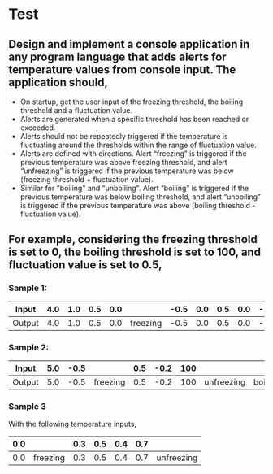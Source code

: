 # Test

## Design and implement a console application in any program language that adds alerts for temperature values from console input. The application should,

- On startup, get the user input of the freezing threshold, the boiling threshold and a fluctuation value.
- Alerts are generated when a specific threshold has been reached or exceeded.
- Alerts should not be repeatedly triggered if the temperature is fluctuating around the thresholds within the range of fluctuation value.
- Alerts are defined with directions. Alert “freezing” is triggered if the previous temperature was above freezing threshold, and alert “unfreezing” is triggered if the previous temperature was below (freezing threshold + fluctuation value).
- Similar for "boiling" and "unboiling". Alert “boiling” is triggered if the previous temperature was below boiling threshold, and alert “unboiling” is triggered if the previous temperature was above (boiling threshold - fluctuation value).

## For example, considering the freezing threshold is set to 0, the boiling threshold is set to 100, and fluctuation value is set to 0.5,

### Sample 1:

<!-- With the following temperature inputs

| 4.0 | 1.0 | 0.5 | 0.0 | -0.5 | 0.0 | 0.5 | 0.0 | -2.0 | 0.0 | 0.5 | 0.6 | 2.0 |
| --- | --- | --- | --- | ---- | --- | --- | --- | ---- | --- | --- | --- | --- |

The output will be

| 4.0 | 1.0 | 0.5 | 0.0 | freezing | -0.5 | 0.0 | 0.5 | 0.0 | -2.0 | 0.0 | 0.5 | 0.6 | unfreezing | 2.0 |
| --- | --- | --- | --- | -------- | ---- | --- | --- | --- | ---- | --- | --- | --- | ---------- | --- | -->

| Input  | 4.0 | 1.0 | 0.5 | 0.0 |          | -0.5 | 0.0 | 0.5 | 0.0 | -2.0 | 0.0 | 0.5 | 0.6 |            | 2.0 |
| ------ | --- | --- | --- | --- | -------- | ---- | --- | --- | --- | ---- | --- | --- | --- | ---------- | --- |
| Output | 4.0 | 1.0 | 0.5 | 0.0 | freezing | -0.5 | 0.0 | 0.5 | 0.0 | -2.0 | 0.0 | 0.5 | 0.6 | unfreezing | 2.0 |

### Sample 2:

<!-- With the following temperature inputs,

| 5.0 | -0.5 | 0.5 | -0.2 | 100 | 101 |
| --- | ---- | --- | ---- | --- | --- |


The output will be

| 5.0 | -0.5 | freezing | 0.5 | -0.2 | 100 | unfreezing | boiling | 101 |
| --- | ---- | -------- | --- | ---- | --- | ---------- | ------- | --- | -->

| Input  | 5.0 | -0.5 |          | 0.5 | -0.2 | 100 |            |         | 101 |
| ------ | --- | ---- | -------- | --- | ---- | --- | ---------- | ------- | --- |
| Output | 5.0 | -0.5 | freezing | 0.5 | -0.2 | 100 | unfreezing | boiling | 101 |

### Sample 3

With the following temperature inputs,

<!-- | 0.0 | 0.3 | 0.5 | 0.4 | 0.7 |
| --- | --- | --- | --- | --- |


The output will be

| 0.0 | freezing | 0.3 | 0.5 | 0.4 | 0.7 | unfreezing |
| --- | -------- | --- | --- | --- | --- | ---------- | -->

| 0.0 |          | 0.3 | 0.5 | 0.4 | 0.7 |            |
| --- | -------- | --- | --- | --- | --- | ---------- |
| 0.0 | freezing | 0.3 | 0.5 | 0.4 | 0.7 | unfreezing |
